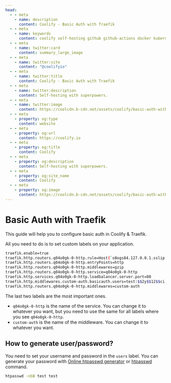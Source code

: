 ```yaml
---
head:
  - - meta
    - name: description
      content: Coolify - Basic Auth with Traefik
  - - meta
    - name: keywords
      content: coolify self-hosting github github-actions docker kubernetes vercel netlify heroku render digitalocean aws gcp azure basic auth traefik
  - - meta
    - name: twitter:card
      content: summary_large_image
  - - meta
    - name: twitter:site
      content: "@coolifyio"
  - - meta
    - name: twitter:title
      content: Coolify - Basic Auth with Traefik
  - - meta
    - name: twitter:description
      content: Self-hosting with superpowers.
  - - meta
    - name: twitter:image
      content: https://coolcdn.b-cdn.net/assets/coolify/basic-auth-with-traefik-og-image.png
  - - meta
    - property: og:type
      content: website
  - - meta
    - property: og:url
      content: https://coolify.io
  - - meta
    - property: og:title
      content: Coolify
  - - meta
    - property: og:description
      content: Self-hosting with superpowers.
  - - meta
    - property: og:site_name
      content: Coolify
  - - meta
    - property: og:image
      content: https://coolcdn.b-cdn.net/assets/coolify/basic-auth-with-traefik-og-image.png
---
```


# Basic Auth with Traefik

This guide will help you to configure basic auth in Coolify & Traefik.

All you need to do is to set custom labels on your application.

```bash {7-8}
traefik.enable=true
traefik.http.routers.q04o0gk-0-http.rule=Host(`o8ogs84.127.0.0.1.sslip.io`) && PathPrefix(`/`)
traefik.http.routers.q04o0gk-0-http.entryPoints=http
traefik.http.routers.q04o0gk-0-http.middlewares=gzip
traefik.http.routers.q04o0gk-0-http.service=q04o0gk-0-http
traefik.http.services.q04o0gk-0-http.loadbalancer.server.port=80
traefik.http.middlewares.custom-auth.basicauth.users=test:$$2y$$12$$ci.4U63YX83CwkyUrjqxAucnmi2xXOIlEF6T/KdP9824f1Rf1iyNG
traefik.http.routers.q04o0gk-0-http.middlewares=custom-auth
```

The last two labels are the most important ones. 
- `q04o0gk-0-http` is the name of the service. You can change it to whatever you want, but you need to use the same for all labels where you see `q04o0gk-0-http`.
- `custom-auth` is the name of the middleware. You can change it to whatever you want. 


## How to generate user/password?
You need to set your username and password in the `users` label. You can generate your password with [Online htpasswd generator](https://www.web2generators.com/apache-tools/htpasswd-generator) or [htpasswd](https://httpd.apache.org/docs/current/programs/htpasswd.html) command.

```bash
htpasswd -nbB test test
```